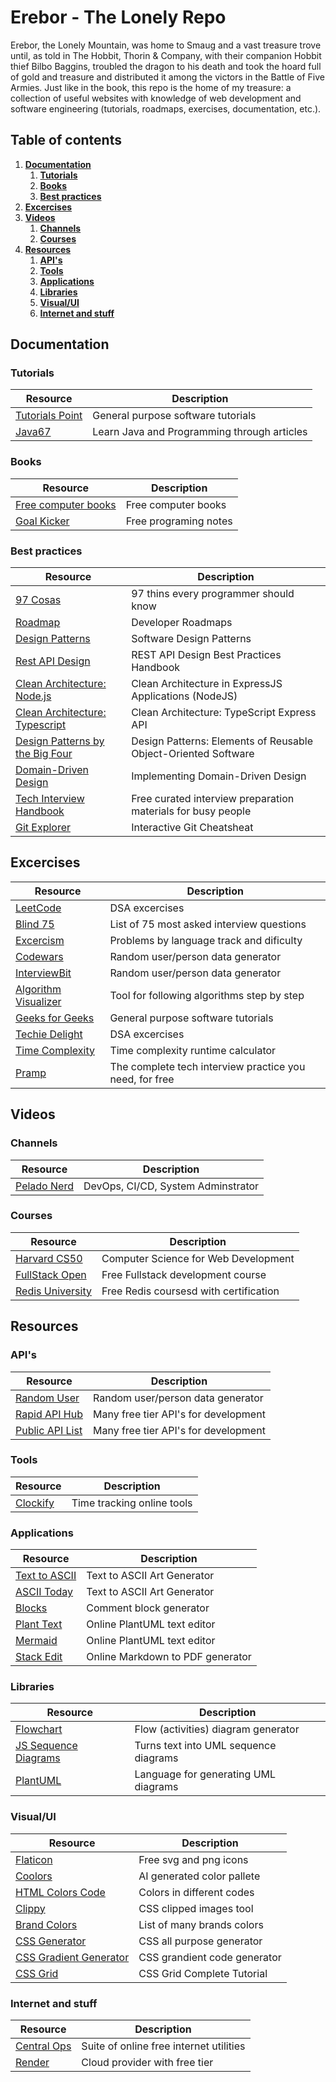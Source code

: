 # Erebor - The Lonely Repo

Erebor, the Lonely Mountain, was home to Smaug and a vast treasure trove until, as told in The Hobbit, Thorin & Company, with their companion Hobbit thief Bilbo Baggins, troubled the dragon to his death and took the hoard full of gold and treasure and distributed it among the victors in the Battle of Five Armies.
Just like in the book, this repo is the home of my treasure: a collection of useful websites with knowledge of web development and software engineering (tutorials, roadmaps, exercises, documentation, etc.).

## Table of contents

1. [**Documentation**](#documentation)
   1. [**Tutorials**](#tutorials)
   1. [**Books**](#books)
   1. [**Best practices**](#best-practices)
1. [**Excercises**](#excercises)
1. [**Videos**](#videos)
   1. [**Channels**](#channels)
   1. [**Courses**](#courses)
1. [**Resources**](#resources)
   1. [**API's**](#apis)
   1. [**Tools**](#tools)
   1. [**Applications**](#applications)
   1. [**Libraries**](#libraries)
   1. [**Visual/UI**](#visual-ui)
   1. [**Internet and stuff**](#internet)

## Documentation <a name="documentation"></a>

### Tutorials <a name="tutorials"></a>

| Resource                                                    | Description                                 |
| ----------------------------------------------------------- | ------------------------------------------- |
| [Tutorials Point](https://www.tutorialspoint.com/index.htm) | General purpose software tutorials          |
| [Java67](https://www.java67.com/)                           | Learn Java and Programming through articles |

### Books <a name="books"></a>

| Resource                                              | Description           |
| ----------------------------------------------------- | --------------------- |
| [Free computer books](https://freecomputerbooks.com/) | Free computer books   |
| [Goal Kicker](https://goalkicker.com/)                | Free programing notes |

### Best practices <a name="best-practices"></a>

| Resource                                                                                                               | Description                                                    |
| ---------------------------------------------------------------------------------------------------------------------- | -------------------------------------------------------------- |
| [97 Cosas](https://97cosas.com/programador/)                                                                           | 97 thins every programmer should know                          |
| [Roadmap](https://roadmap.sh/)                                                                                         | Developer Roadmaps                                             |
| [Design Patterns](https://refactoring.guru/es/design-patterns)                                                         | Software Design Patterns                                       |
| [Rest API Design](https://www.freecodecamp.org/news/rest-api-design-best-practices-build-a-rest-api/)                  | REST API Design Best Practices Handbook                        |
| [Clean Architecture: Node.js](https://merlino.agency/blog/clean-architecture-in-express-js-applications)               | Clean Architecture in ExpressJS Applications (NodeJS)          |
| [Clean Architecture: Typescript](https://paulallies.medium.com/clean-architecture-typescript-express-api-b90846794998) | Clean Architecture: TypeScript Express API                     |
| [Design Patterns by the Big Four](https://www.javier8a.com/itc/bd1/articulo.pdf)                                       | Design Patterns: Elements of Reusable Object-Oriented Software |
| [Domain-Driven Design](https://dl.ebooksworld.ir/motoman/AW.Implementing.Domain-Driven.Design.www.EBooksWorld.ir.pdf)  | Implementing Domain-Driven Design                              |
| [Tech Interview Handbook](https://www.techinterviewhandbook.org/)                                                      | Free curated interview preparation materials for busy people   |
| [Git Explorer](https://gitexplorer.com/)                                                                               | Interactive Git Cheatsheat                                     |

## Excercises <a name="excercises"></a>

| Resource                                                                                       | Description                                             |
| ---------------------------------------------------------------------------------------------- | ------------------------------------------------------- |
| [LeetCode](https://leetcode.com/problemset/)                                                   | DSA excercises                                          |
| [Blind 75](https://leetcode.com/discuss/general-discussion/460599/blind-75-leetcode-questions) | List of 75 most asked interview questions               |
| [Excercism](https://exercism.org/tracks)                                                       | Problems by language track and dificulty                |
| [Codewars](https://www.codewars.com/)                                                          | Random user/person data generator                       |
| [InterviewBit](https://www.interviewbit.com/practice/)                                         | Random user/person data generator                       |
| [Algorithm Visualizer](https://algorithm-visualizer.org/)                                      | Tool for following algorithms step by step              |
| [Geeks for Geeks](https://www.geeksforgeeks.org/)                                              | General purpose software tutorials                      |
| [Techie Delight](https://www.techiedelight.com/data-structures-and-algorithms-problems/)       | DSA excercises                                          |
| [Time Complexity](https://www.timecomplexity.ai/)                                              | Time complexity runtime calculator                      |
| [Pramp](https://www.pramp.com/#/)                                                              | The complete tech interview practice you need, for free |

## Videos <a name="videos"></a>

### Channels <a name="channels"></a>

| Resource                                           | Description                        |
| -------------------------------------------------- | ---------------------------------- |
| [Pelado Nerd](https://www.youtube.com/@PeladoNerd) | DevOps, CI/CD, System Adminstrator |

### Courses <a name="courses"></a>

| Resource                                                  | Description                            |
| --------------------------------------------------------- | -------------------------------------- |
| [Harvard CS50](https://cs50.harvard.edu/web/2020/)        | Computer Science for Web Development   |
| [FullStack Open](https://fullstackopen.com/en/)           | Free Fullstack development course      |
| [Redis University](https://university.redis.com/#courses) | Free Redis coursesd with certification |

## Resources <a name="resources"></a>

### API's <a name="apis"></a>

| Resource                                                                | Description                          |
| ----------------------------------------------------------------------- | ------------------------------------ |
| [Random User](https://randomuser.me/)                                   | Random user/person data generator    |
| [Rapid API Hub](https://rapidapi.com/)                                  | Many free tier API's for development |
| [Public API List](https://github.com/public-api-lists/public-api-lists) | Many free tier API's for development |

### Tools <a name="tools"></a>

| Resource                         | Description                |
| -------------------------------- | -------------------------- |
| [Clockify](https://clockify.me/) | Time tracking online tools |

### Applications <a name="applications"></a>

| Resource                                            | Description                      |
| --------------------------------------------------- | -------------------------------- |
| [Text to ASCII](https://patorjk.com/software/taag/) | Text to ASCII Art Generator      |
| [ASCII Today](https://ascii.today/)                 | Text to ASCII Art Generator      |
| [Blocks](https://blocks.jkniest.dev/)               | Comment block generator          |
| [Plant Text](https://www.planttext.com/)            | Online PlantUML text editor      |
| [Mermaid](https://mermaid.live/edit)                | Online PlantUML text editor      |
| [Stack Edit](https://stackedit.io/app)              | Online Markdown to PDF generator |

### Libraries <a name="libraries"></a>

| Resource                                                              | Description                           |
| --------------------------------------------------------------------- | ------------------------------------- |
| [Flowchart](https://flowchart.js.org/)                                | Flow (activities) diagram generator   |
| [JS Sequence Diagrams](https://bramp.github.io/js-sequence-diagrams/) | Turns text into UML sequence diagrams |
| [PlantUML](https://plantuml.com/es/guide)                             | Language for generating UML diagrams  |

### Visual/UI <a name="visual-ui"></a>

| Resource                                                                         | Description                  |
| -------------------------------------------------------------------------------- | ---------------------------- |
| [Flaticon](https://www.flaticon.es/)                                             | Free svg and png icons       |
| [Coolors](https://coolors.co/)                                                   | AI generated color pallete   |
| [HTML Colors Code](https://htmlcolorcodes.com/es/)                               | Colors in different codes    |
| [Clippy](https://bennettfeely.com/clippy/)                                       | CSS clipped images tool      |
| [Brand Colors](https://brandcolors.net/)                                         | List of many brands colors   |
| [CSS Generator](https://cssgenerator.org/)                                       | CSS all purpose generator    |
| [CSS Gradient Generator](https://cssgradient.io/)                                | CSS grandient code generator |
| [CSS Grid](https://css-tricks.com/snippets/css/complete-guide-grid/#top-of-site) | CSS Grid Complete Tutorial   |

### Internet and stuff <a name="internet"></a>

| Resource                                  | Description                             |
| ----------------------------------------- | --------------------------------------- |
| [Central Ops](https://centralops.net/co/) | Suite of online free internet utilities |
| [Render](https://render.com/pricing)      | Cloud provider with free tier           |
